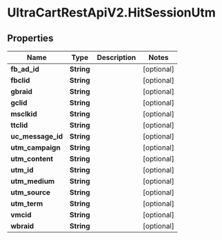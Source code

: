 # UltraCartRestApiV2.HitSessionUtm

## Properties

Name | Type | Description | Notes
------------ | ------------- | ------------- | -------------
**fb_ad_id** | **String** |  | [optional] 
**fbclid** | **String** |  | [optional] 
**gbraid** | **String** |  | [optional] 
**gclid** | **String** |  | [optional] 
**msclkid** | **String** |  | [optional] 
**ttclid** | **String** |  | [optional] 
**uc_message_id** | **String** |  | [optional] 
**utm_campaign** | **String** |  | [optional] 
**utm_content** | **String** |  | [optional] 
**utm_id** | **String** |  | [optional] 
**utm_medium** | **String** |  | [optional] 
**utm_source** | **String** |  | [optional] 
**utm_term** | **String** |  | [optional] 
**vmcid** | **String** |  | [optional] 
**wbraid** | **String** |  | [optional] 


